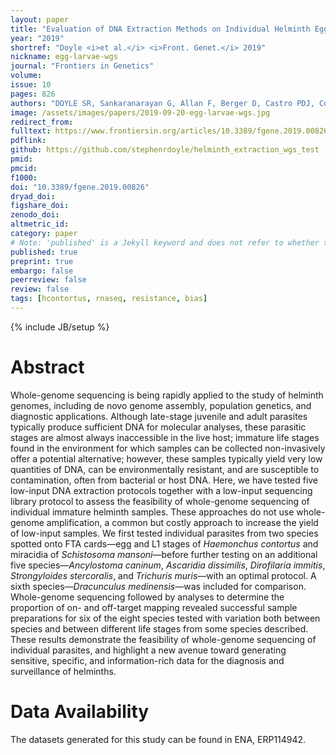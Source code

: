```yaml
---
layout: paper
title: "Evaluation of DNA Extraction Methods on Individual Helminth Egg and Larval Stages for Whole-Genome Sequencing"
year: "2019"
shortref: "Doyle <i>et al.</i> <i>Front. Genet.</i> 2019"
nickname: egg-larvae-wgs
journal: "Frontiers in Genetics"
volume:
issue: 10
pages: 826
authors: "DOYLE SR, Sankaranarayan G, Allan F, Berger D, Castro PDJ, Collins JB, Crellen T, Duque-Correa MA, Ellis P, Jaleta TG, Laing R, Maitland K, McCarthy C, Moundai T, Softley B, Thiele E, Ouakou PT, Tushabe JV, Webster JP, Weiss AJ, Lok J, Devaney E, Kaplan RM, Cotton JA, Berriman M, Holroyd N"
image: /assets/images/papers/2019-09-20-egg-larvae-wgs.jpg
redirect_from: 
fulltext: https://www.frontiersin.org/articles/10.3389/fgene.2019.00826/full
pdflink: 
github: https://github.com/stephenrdoyle/helminth_extraction_wgs_test
pmid: 
pmcid: 
f1000: 
doi: "10.3389/fgene.2019.00826"
dryad_doi:
figshare_doi: 
zenodo_doi: 
altmetric_id: 
category: paper
# Note: 'published' is a Jekyll keyword and does not refer to whether the paper is published, but rather to whether this Markdown should be part of the rendered site.
published: true
preprint: true
embargo: false	
peerreview: false
review: false
tags: [hcontortus, rnaseq, resistance, bias]
---
```

{% include JB/setup %}

# Abstract 

Whole-genome sequencing is being rapidly applied to the study of helminth genomes, including de novo genome assembly, population genetics, and diagnostic applications. Although late-stage juvenile and adult parasites typically produce sufficient DNA for molecular analyses, these parasitic stages are almost always inaccessible in the live host; immature life stages found in the environment for which samples can be collected non-invasively offer a potential alternative; however, these samples typically yield very low quantities of DNA, can be environmentally resistant, and are susceptible to contamination, often from bacterial or host DNA. Here, we have tested five low-input DNA extraction protocols together with a low-input sequencing library protocol to assess the feasibility of whole-genome sequencing of individual immature helminth samples. These approaches do not use whole-genome amplification, a common but costly approach to increase the yield of low-input samples. We first tested individual parasites from two species spotted onto FTA cards—egg and L1 stages of *Haemonchus contortus* and miracidia of *Schistosoma mansoni*—before further testing on an additional five species—*Ancylostoma caninum*, *Ascaridia dissimilis*, *Dirofilaria immitis*, *Strongyloides stercoralis*, and *Trichuris muris*—with an optimal protocol. A sixth species—*Dracunculus medinensis*—was included for comparison. Whole-genome sequencing followed by analyses to determine the proportion of on- and off-target mapping revealed successful sample preparations for six of the eight species tested with variation both between species and between different life stages from some species described. These results demonstrate the feasibility of whole-genome sequencing of individual parasites, and highlight a new avenue toward generating sensitive, specific, and information-rich data for the diagnosis and surveillance of helminths.

# Data Availability

The datasets generated for this study can be found in ENA, ERP114942.
